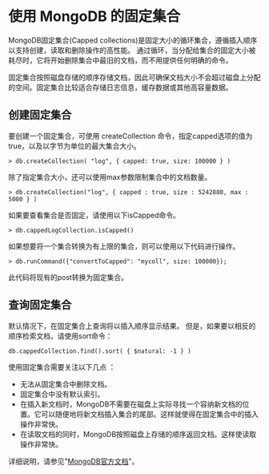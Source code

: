 # 使用 MongoDB 的固定集合

MongoDB固定集合(Capped collections)是固定大小的循环集合，遵循插入顺序以支持创建，读取和删除操作的高性能。 通过循环，当分配给集合的固定大小被耗尽时，它将开始删除集合中最旧的文档，而不用提供任何明确的命令。

固定集合按照磁盘存储的顺序存储文档，因此可确保文档大小不会超过磁盘上分配的空间。固定集合比较适合存储日志信息，缓存数据或其他高容量数据。

## 创建固定集合

要创建一个固定集合，可使用 createCollection 命令，指定capped选项的值为true，以及以字节为单位的最大集合大小。

    > db.createCollection( "log", { capped: true, size: 100000 } )

除了指定集合大小，还可以使用max参数限制集合中的文档数量。

    > db.createCollection("log", { capped : true, size : 5242880, max : 5000 } )

如果要查看集合是否固定，请使用以下isCapped命令。

    > db.cappedLogCollection.isCapped()

如果想要将一个集合转换为有上限的集合，则可以使用以下代码进行操作。

    > db.runCommand({"convertToCapped": "mycoll", size: 100000});

此代码将现有的post转换为固定集合。

## 查询固定集合
默认情况下，在固定集合上查询将以插入顺序显示结果。 但是，如果要以相反的顺序检索文档，请使用sort命令：

    db.cappedCollection.find().sort( { $natural: -1 } )

使用固定集合需要关注以下几点 ：

- 无法从固定集合中删除文档。
- 固定集合中没有默认索引。
- 在插入新文档时，MongoDB不需要在磁盘上实际寻找一个容纳新文档的位置。它可以随便地将新文档插入集合的尾部。这样就使得在固定集合中的插入操作非常快。
- 在读取文档的同时，MongoDB按照磁盘上存储的顺序返回文档。这样使读取操作非常快。



详细说明，请参见"[MongoDB官方文档](https://docs.mongodb.com/v3.2/core/capped-collections/)"。

